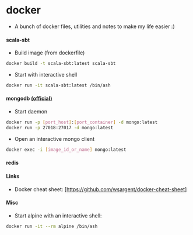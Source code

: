 # docker

 * A bunch of docker files, utilities and notes to make my life easier :)

#### scala-sbt
 *  Build image (from dockerfile)
```bash
docker build -t scala-sbt:latest scala-sbt
```
 * Start with interactive shell
```bash
docker run -it scala-sbt:latest /bin/ash
```

#### mongodb [(official)](https://github.com/thepotatofield/text-search/tree/master/binaries)

 * Start daemon
```bash
docker run -p [port_host]:[port_container] -d mongo:latest
docker run -p 27018:27017 -d mongo:latest
```

 * Open an interactive mongo client
```bash
docker exec -i [image_id_or_name] mongo:latest
```

#### redis

#### Links
 * Docker cheat sheet: [https://github.com/wsargent/docker-cheat-sheet]

#### Misc
 * Start alpine with an interactive shell:
```bash
docker run -it --rm alpine /bin/ash
```
